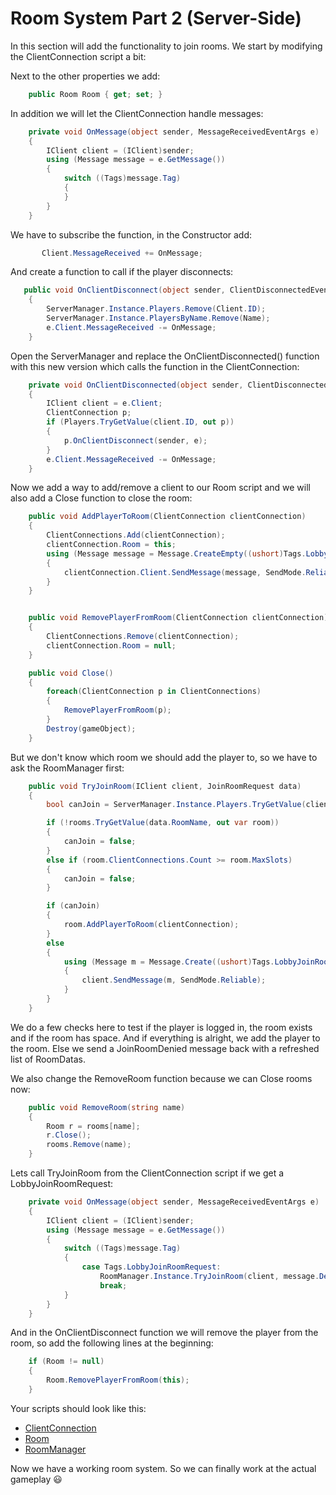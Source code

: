 # Room System Part 2 (Server-Side)

In this section will add the functionality to join rooms.
We start by modifying the ClientConnection script a bit:

Next to the other properties we add:
```csharp
    public Room Room { get; set; }
```

In addition we will let the ClientConnection handle messages:
```csharp
    private void OnMessage(object sender, MessageReceivedEventArgs e)
    {
        IClient client = (IClient)sender;
        using (Message message = e.GetMessage())
        {
            switch ((Tags)message.Tag)
            {
            }
        }
    }
```

We have to subscribe the function, in the Constructor add:
```csharp
       Client.MessageReceived += OnMessage;
```

And create a function to call if the player disconnects:
```csharp
   public void OnClientDisconnect(object sender, ClientDisconnectedEventArgs e)
    {
        ServerManager.Instance.Players.Remove(Client.ID);
        ServerManager.Instance.PlayersByName.Remove(Name);
        e.Client.MessageReceived -= OnMessage;
    }
```

Open the ServerManager and replace the OnClientDisconnected() function with this new version which calls the function in the ClientConnection:
```csharp
    private void OnClientDisconnected(object sender, ClientDisconnectedEventArgs e)
    {
        IClient client = e.Client;
        ClientConnection p;
        if (Players.TryGetValue(client.ID, out p))
        {
            p.OnClientDisconnect(sender, e);
        }
        e.Client.MessageReceived -= OnMessage;
    }
```

Now we add a way to add/remove a client to our Room script and we will also add a Close function to close the room:
```csharp
    public void AddPlayerToRoom(ClientConnection clientConnection)
    {
        ClientConnections.Add(clientConnection);
        clientConnection.Room = this;
        using (Message message = Message.CreateEmpty((ushort)Tags.LobbyJoinRoomAccepted))
        {
            clientConnection.Client.SendMessage(message, SendMode.Reliable);
        }
    }


    public void RemovePlayerFromRoom(ClientConnection clientConnection)
    {
        ClientConnections.Remove(clientConnection);
     	clientConnection.Room = null;
    }

    public void Close()
    {
        foreach(ClientConnection p in ClientConnections)
        {
            RemovePlayerFromRoom(p);
        }
        Destroy(gameObject);
    }
```

But we don't know which room we should add the player to, so we have to ask the RoomManager first:
```csharp
    public void TryJoinRoom(IClient client, JoinRoomRequest data)
    {
        bool canJoin = ServerManager.Instance.Players.TryGetValue(client.ID, out var clientConnection);

        if (!rooms.TryGetValue(data.RoomName, out var room))
        {
            canJoin = false;
        }
        else if (room.ClientConnections.Count >= room.MaxSlots)
        {
            canJoin = false;
        }

        if (canJoin)
        {
            room.AddPlayerToRoom(clientConnection);
        }
        else
        {
            using (Message m = Message.Create((ushort)Tags.LobbyJoinRoomDenied, new LobbyInfoData(GetRoomDataList())))
            {
                client.SendMessage(m, SendMode.Reliable);
            }
        }
    }
```
We do a few checks here to test if the player is logged in, the room exists and if the room has space. And if everything is alright, we add the player to the room. Else we send a JoinRoomDenied message back with a refreshed list of RoomDatas.

We also change the RemoveRoom function because we can Close rooms now:
```csharp
    public void RemoveRoom(string name)
    {
        Room r = rooms[name];
        r.Close();
        rooms.Remove(name);
    }
```

Lets call TryJoinRoom from the ClientConnection script if we get a LobbyJoinRoomRequest:
```csharp
    private void OnMessage(object sender, MessageReceivedEventArgs e)
    {
        IClient client = (IClient)sender;
        using (Message message = e.GetMessage())
        {
            switch ((Tags)message.Tag)
            {
                case Tags.LobbyJoinRoomRequest:
                    RoomManager.Instance.TryJoinRoom(client, message.Deserialize<JoinRoomRequest>());
                    break;
            }
        }
    }
```

And in the OnClientDisconnect function we will remove the player from the room, so add the following lines at the beginning:
```csharp
    if (Room != null)
    {
        Room.RemovePlayerFromRoom(this);
    }
```

Your scripts should look like this:

- [ClientConnection](https://github.com/LukeStampfli/EmbeddedFPSExample/tree/master/gists/room2-ClientConnection.cs)
- [Room](https://github.com/LukeStampfli/EmbeddedFPSExample/tree/master/gists/room2-Room.cs)
- [RoomManager](https://github.com/LukeStampfli/EmbeddedFPSExample/tree/master/gists/room2-RoomManager.cs)

Now we have a working room system. So we can finally work at the actual gameplay :smiley: 
